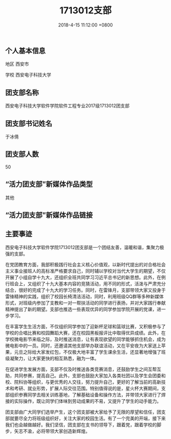 ﻿---
layout: post
title: 1713012支部
img: post1.png # Add image post (optional)
date: 2018-4-15 11:12:00 +0800
description:  # Add post description (optional)
tag: [report]
---
<h2>个人基本信息</h2>
<p>地区  西安市</p>
<p>学校  西安电子科技大学</p>
<h2>团支部名称</h2>
 <p>西安电子科技大学软件学院软件工程专业2017级1713012团支部</p>
<h2>团支部书记姓名</h2>
     <p>于冰倩</p>
<h2>团支部人数</h2>
     <p>50</p>
<h2>“活力团支部”新媒体作品类型</h2>
     <p>其他</p>
<h2>“活力团支部”新媒体作品链接</h2>
<h2>主要事迹</h2>
<p>西安电子科技大学软件学院1713012团支部是一个团结友善，温暖和谐，集聚力极强的支部。</p>
<p>在党团教育方面，我部积极践行社会主义核心价值观，以新时代提出的对合格社会主义事业接班人的高标准严格要求自己，同时辅以学校对当代大学生的期望，不仅开展了小组自学十九大，还组织全班共同学习习近平总书记的新思想。此外，在例行班会上，又组织了十九大基本内容的竞猜活动，用不同的形式，活泼与严肃充分结合，很好的完成了十九大的学习任务。同时，在雷锋月，支部带领大家又投身于雷锋精神的实践，组织了校园长椅清洁活动，同时，利用班级QQ群等多种新媒体形式，对班级内参加了支教和一对一帮扶活动的同学进行表扬，并对大家践行奉献精神提出了新的期望。支部也推选一些表现优异的同学参加学院开展的党课，进一步学习。</p>
<p>在丰富学生生活方面，不仅组织同学参加了迎新杯足球和篮球比赛，又积极参与了学校的合唱比赛和校园舞蹈大赛，还在校园黑板报评比中取得优异成绩。此外，在学校微电影节来临之际，及时推送消息，让有表现欲望的同学能够抓住机会，成为微电影中的一员。同时，还邀请其他支部举办联谊活动，又在平安夜为大家送上苹果，元旦之际给大家发红包，不仅极大地丰富了学生课余生活，还显著地增强了班级凝聚力，让大家更快的相互熟悉，融为一体。</p>
<p>在促进学生发展方面，支部不仅及时推送各类竞赛消息，还鼓励学生之间互帮互助，共同参赛，提高自己。此外，支部也鼓励大家加入各类社团以及学生会团委和校、院科协等组织，与更优秀的人交往，努力提升自己，更好的了解当前的高新技术和考研、就业形势，扩展人际交往范围。特别值得说的是，星火杯大赛期间，支部组织参赛同学去相关训练基地，了解基础设备和操作方法，并带领大家进行了焊接的实际操作，既让同学们体味到劳动成果的不易，又提升了学生的动手能力。</p>
<p>团支部由广大同学们选举产生，这个团支部被大家给予了无限的厚望和信任，团支部就要尽全力将班级组织好，关注大家的校园生活。有了一个完美的开端，接下来我们也会越做越好。我们坚信，团支部在支书的领导下，跟着党，跟着学校的脚步，矢志不渝，必将带领大家创造新辉煌。</p>






